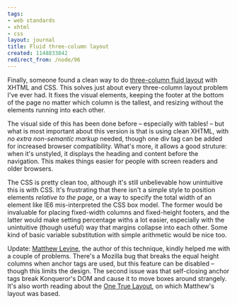 ```yaml
---
tags:
- web standards
- xhtml
- css
layout: journal
title: Fluid three-column layout
created: 1148833842
redirect_from: /node/96
---
```

Finally, someone found a clean way to do <a href="http://www.alistapart.com/articles/holygrail">three-column fluid layout</a> with XHTML and CSS. This solves just about every three-column layout problem I've ever had. It fixes the visual elements, keeping the footer at the bottom of the page no matter which column is the tallest, and resizing without the elements running into each other.<!--break--> 

The visual side of this has been done before &ndash; especially with tables! &ndash; but what is most important about this version is that is using clean XHTML, with <em>no extra non-semantic markup</em> needed, though one div tag can be added for increased browser compatibility. What's more, it allows a good struture: when it's unstyled, it displays the heading and content before the navigation. This makes things easier for people with screen readers and older browsers.

The CSS is pretty clean too, although it's still unbelievable how unintuitive this is with CSS. It's frustrating that there isn't a simple style to position elements <em>relative to the page</em>, or a way to specify the total width of an element like IE6 mis-interpreted the CSS box model. The former would be invaluable for placing fixed-width columns and fixed-height footers, and the latter would make setting percentage withs a lot easier, especially with the unintuitive (though useful) way that margins collapse into each other. Some kind of basic variable substitution with simple arithmetic would be nice too.

<span class="update">Update: <a href="http://www.infocraft.com">Matthew Levine</a>, the author of this technique, kindly helped me with a couple of problems. There's a Mozilla bug that breaks the equal height columns when anchor tags are used, but this feature can be disabled &ndash; though this limits the design. The second issue was that self-closing anchor tags break Konqueror's DOM and cause it to move boxes around strangely. It's also worth reading about the <a href="http://positioniseverything.net/articles/onetruelayout/">One True Layout</a>, on which Matthew's layout was based.</span>
